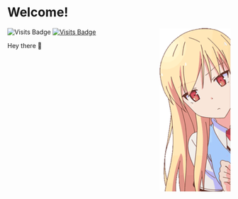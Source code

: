 # Welcome!
<div>
<img src="https://github.com/K530-hub/K530-hub/blob/main/files/1.gif" width="160" align="right" />
  
![Visits Badge](https://img.shields.io/badge/Discord-K530%234335-informational?style=for-the-badge&logo=discord&color=7289da)
[![Visits Badge](https://img.shields.io/badge/Instagram-__K530__-informational?style=for-the-badge&logo=instagram&color=E1306C)](https://www.instagram.com/_k530_/)


Hey there 👋
  



